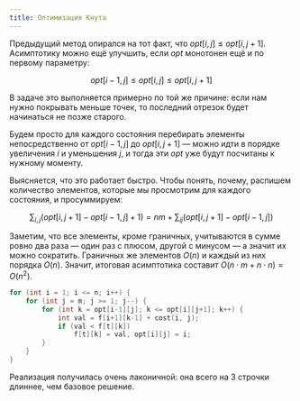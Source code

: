 ```yaml
---
title: Оптимизация Кнута
---
```


Предыдущий метод опирался на тот факт, что $opt[i, j] \leq opt[i, j+1]$. Асимптотику можно ещё улучшить, если $opt$ монотонен ещё и по первому параметру:

$$
opt[i-1, j] \leq opt[i, j] \leq opt[i, j+1]
$$

В задаче это выполняется примерно по той же причине: если нам нужно покрывать меньше точек, то последний отрезок будет начинаться не позже старого.

Будем просто для каждого состояния перебирать элементы непосредственно от $opt[i-1, j]$ до $opt[i, j+1]$ — можно идти в порядке увеличения $i$ и уменьшения $j$, и тогда эти $opt$ уже будут посчитаны к нужному моменту. 

Выясняется, что это работает быстро. Чтобы понять, почему, распишем количество элементов, которые мы просмотрим для каждого состояния, и просуммируем:

$$
\sum_{i, j} (opt[i, j+1] - opt[i-1, j] + 1) = nm + \sum_{ij} (opt[i, j+1] - opt[i-1, j])
$$

Заметим, что все элементы, кроме граничных, учитываются в сумме ровно два раза — один раз с плюсом, другой с минусом — а значит их можно сократить.  Граничных же элементов $O(n)$ и каждый из них порядка $O(n)$. Значит, итоговая асимптотика составит $O(n \cdot m + n \cdot n) = O(n^2)$.

```c++
for (int i = 1; i <= n; i++) {
    for (int j = m; j >= 1; j--) {
        for (int k = opt[i-1][j]; k <= opt[i][j+1]; k++) {
            int val = f[i+1][k-1] + cost(i, j);
            if (val < f[t][k])
                f[t][k] = val, opt[i][j] = i;
        }
    }
}
```

Реализация получилась очень лаконичной: она всего на 3 строчки длиннее, чем базовое решение.

